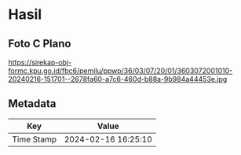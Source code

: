 # Hasil

## Foto C Plano

https://sirekap-obj-formc.kpu.go.id/fbc6/pemilu/ppwp/36/03/07/20/01/3603072001010-20240216-151701--2678fa60-a7c6-460d-b88a-9b984a44453e.jpg


## Metadata

| Key        | Value               |
| ---------- | ------------------- |
| Time Stamp | 2024-02-16 16:25:10 |



